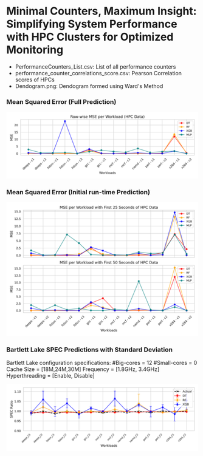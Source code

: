 # Minimal Counters, Maximum Insight: Simplifying System Performance with HPC Clusters for Optimized Monitoring

- PerformanceCounters_List.csv: List of all performance counters
- performance_counter_correlations_score.csv: Pearson Correlation scores of HPCs
- Dendogram.png: Dendogram formed using Ward's Method

### Mean Squared Error (Full Prediction)
![MSE Full](plots/mse_full_prediction.png)

### Mean Squared Error (Initial run-time Prediction)
![MSE Short](plots/mse_less_time.png)

### Bartlett Lake SPEC Predictions with Standard Deviation
Bartlett Lake configuration specifications:
#Big-cores = 12
#Small-cores = 0
Cache Size = [18M,24M,30M]
Frequency = [1.8GHz, 3.4GHz]
Hyperthreading = [Enable, Disable]

![SPEC BartlettLake](plots/spec_bartlettlake_predictions.png)
